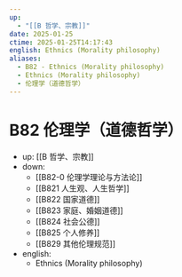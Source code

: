 ```yaml
---
up:
  - "[[B 哲学、宗教]]"
date: 2025-01-25
ctime: 2025-01-25T14:17:43
english: Ethnics (Morality philosophy)
aliases:
  - B82 - Ethnics (Morality philosophy)
  - Ethnics (Morality philosophy)
  - 伦理学（道德哲学）
---
```


# B82 伦理学（道德哲学）

- up: [[B 哲学、宗教]]
- down:
	- [[B82-0 伦理学理论与方法论]]
	- [[B821 人生观、人生哲学]]
	- [[B822 国家道德]]
	- [[B823 家庭、婚姻道德]]
	- [[B824 社会公德]]
	- [[B825 个人修养]]
	- [[B829 其他伦理规范]]
- english:
	- Ethnics (Morality philosophy)
